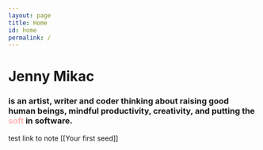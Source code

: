 ```yaml
---
layout: page
title: Home
id: home
permalink: /
---
```


# <span class="rainbow">Jenny Mikac</span>
### is an artist, writer and coder thinking about raising good human beings, mindful productivity, creativity, and putting the <span style="color: #ffb6b9">soft</span> in software.


test link to note [[Your first seed]]

<style>
  .wrapper {
    max-width: 46em;
  }
</style>
